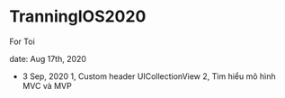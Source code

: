 # TranningIOS2020
For Toi

date: Aug 17th, 2020

- 3 Sep, 2020
1, Custom header UICollectionView
2, Tìm hiểu mô hình MVC và MVP
